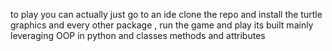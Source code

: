 to play you can actually just go to an ide clone the repo and install the turtle graphics and every other package , run the game and play
its built mainly leveraging OOP in python and classes methods and attributes
